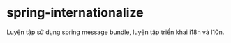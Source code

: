 # spring-internationalize
Luyện tập sử dụng spring message bundle, luyện tập triển khai i18n và l10n.
